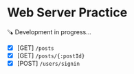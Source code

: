 # Web Server Practice

🪚 Development in progress...

- [X] [GET] `/posts`
- [X] [GET] `/posts/{:postId}`
- [x] [POST] `/users/signin`
